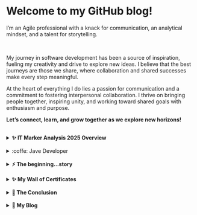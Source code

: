 # Welcome to my GitHub blog!


I’m an Agile professional with a knack for communication, an analytical mindset, and a talent for storytelling.

<br>

My journey in software development has been a source of inspiration, fueling my creativity and drive to explore new ideas. I believe that the best journeys are those we share, where collaboration and shared successes make every step meaningful.


At the heart of everything I do lies a passion for communication and a commitment to fostering interpersonal collaboration. I thrive on bringing people together, inspiring unity, and working toward shared goals with enthusiasm and purpose.  

**Let’s connect, learn, and grow together as we explore new horizons!**


<br>
<details>	
  <summary><b>✨ IT Marker Analysis 2025 Overview </b></summary> 
<br>
The global IT recruitment landscape in 2025 presents a mix of challenges and opportunities, influenced by technological advancements, economic shifts, and evolving workplace dynamics. Here's an overview:
<br>
<br>
  
**Global IT Recruitment Trends:**

1. **Artificial Intelligence (AI) Integration:**
AI is increasingly being utilized to enhance the recruitment process, improving candidate sourcing, screening, and engagement. However, it's essential to manage AI implementation carefully to avoid potential biases and ensure a positive candidate experience.

2. **Focus on Critical Skills:**
There's a heightened emphasis on identifying and acquiring critical skills, particularly in areas like cybersecurity, data analytics, and AI development. Employers are prioritizing candidates with specialized expertise to stay competitive.

3. **Flexible Work Models:**
The demand for remote and hybrid work arrangements remains strong. Companies are adapting to these preferences to attract top talent, offering flexible work environments as a standard practice.

4. **Employee Advocacy and Experience:**
Organizations are focusing on creating positive employee experiences and leveraging employee advocacy to attract and retain talent. A strong employer brand, supported by satisfied employees, is becoming a key differentiator.

**IT Recruitment in Poland:**

Poland's IT sector is experiencing significant growth, with the market size estimated at $28.68 billion in 2024 and projected to reach $46.51 billion by 2029, growing at a compound annual growth rate (CAGR) of 10.15%. 
VERITA HR
 This expansion is driven by both domestic developments and an influx of IT talent from neighboring countries.

However, this rapid growth presents challenges:

* **Talent Shortage:**
The increasing demand for IT professionals may lead to a talent crunch, especially in specialized fields. The existing talent pool might struggle to meet the needs of both startups and multinational corporations operating in Poland. 
DEVSDATA

* **Temporary Employment Trends:**
Approximately 63% of companies in Poland plan to hire temporary workers in the first quarter of 2025, a 12% increase from the same period in the previous year. This trend indicates a shift towards more flexible staffing solutions in response to market uncertainties. 
STAFFING INDUSTRY ANALYSTS

**Conclusion:**

The IT recruitment landscape in 2025 is shaped by technological integration, a focus on critical skills, and evolving work models. In Poland, while the IT sector is poised for substantial growth, addressing the potential talent shortage will be crucial. Companies may need to invest in training and development programs, explore international talent pools, and adapt to flexible employment arrangements to navigate these challenges effectively.
  
  <br />



  </details>

  <br>

<details>
<summary>:coffe: Jave Developer</summary>
I am a Java developer who has found a true passion in programming. It has become my life, presenting both challenges and wonders. Grit, perseverance, and focus are my guiding principles.



# My Interest in Java 

As a Software Developer with a strong foundation in Java, I specialize in technologies such as Spring, Spring Boot, REST APIs, and JUnit. My expertise extends to related tools and frameworks, including Mockito, Hibernate, MySQL, JDBC, MVC, JSP, Thymeleaf, Bootstrap, Jenkins, Tomcat, Angular, AWS, and Git. These powerful and versatile aspects of programming are integral to my projects.

My personal favorites are algorithms and programmatic challenges on [HackerRankProfile](https://www.hackerrank.com/kacpergierycz)

  
</details>

<br>
<details>	
  <summary><b>⚡  The beginning...story</b></summary> 
  <br />
The beginning
  <br>
I spent years working in sales. While selling IT services, I got the idea to venture into the software business, which led me to start learning a bit about programming. Over time, I discovered that programming was incredibly engaging; solving exercises was rewarding, especially as they increased in difficulty.

The library became my learning ground, where I met friends who were studying various subjects—one was focused on JavaScript, another on UML. Our discussions about programming and the cognitive processes involved in learning were thrilling. I became deeply curious and found myself wanting to learn more and more.
  <br>
  
The first steps I took was with Coursera courses: learning how to learn, [computer science fundamentals & Java basics,](https://coursera.org/share/58d86a3f9fdfe25e90012072d2cb758b), then [more advanced Java](https://user-images.githubusercontent.com/57790974/131525387-5df6ca4d-8db5-44ea-91b6-2d042a48689d.jpg), and finally [Data Structures and Algorithms](https://user-images.githubusercontent.com/57790974/131529228-db168e4a-a67a-4ae8-a625-62750bbac3e9.jpg) in previous courses material was hard but in a noobie friendly way, here stuff begins to be hard just like it should be, peers have only 10% success rate for passing. Math was an issue the precalculus level needed at least. I asked a friend mathematician who was giving lessosns in the library;
  <br>
  -What is discreet mathematics?
  <br>
  -The dark and twisted math with a letter e in it (he answer with a puzzling look).
  <br>
  -Yea this is what I'm looking for
  <br>
  -This material was far back in the academy and I would have to study it again.
  <br> 
  -What now then...
  <br>
  -But I can tell You a secret there is a place where You can learn math for good if you want
  <br>
  -yes yes go on
  <br>
  -The Khan Academy
  <br>
  To the math grinding then, dusted since engineering classes:) [252 videos and 100 h](https://user-images.githubusercontent.com/57790974/131519469-3cce47db-6075-4af3-b88c-dcbe807b988e.jpg) of test later [precalculus done](https://user-images.githubusercontent.com/57790974/131519490-041a41de-fed6-4d8f-a708-46755d713228.jpg). I had so much fun then math is just wonder so smooth and easy. YEA! I went through the fire of Algorithm class. During this time pandemic came and libraries closed. Was worrying would I be able to study at home, this was challenging and still just pushing a little harder but sometimes relaxing more.
  <br>
  Coursera set me up for a 1.2 year gave me great programming skills and some general computer science knowledge to understand what to do next. Yes, I had to figure the rest on my own. First was [Database Design](https://www.youtube.com/watch?v=ztHopE5Wnpc&list=RDCMUC8butISFwT-Wl7EV0hUK0BQ&index=2) Cayleb Curry is a great guy, [MySQL FreeCodeCamp Course](https://www.youtube.com/watch?v=HXV3zeQKqGY&t=16s), w3shool exercise, hacker rank. I realize that there is everything I gonna need. Next is going to be the greatest stuff so far THE SPRING FRAMEWORK!!! the web development. From Chad Derbys Love2Code [Spring & Hibernate](https://www.udemy.com/certificate/UC-793e2670-66b7-4fbf-beae-75fd2fb6cb07/), [Full Stack Angular Spring Boot](https://www.udemy.com/certificate/UC-73d4c3de-3f9e-4518-8ada-7850412a79dd/), [JSP Servlets JDBC](https://www.udemy.com/certificate/UC-bb22db36-8fd5-4105-8d89-0100a4878dac/), [Deploy Java Spring to AWS](https://www.udemy.com/certificate/UC-6d7b8480-fa39-41f4-8976-f86c0399edd5/). After this, I have done Spring home Guides and tutorials. Switched to [Java Brains](https://www.youtube.com/channel/UCYt1sfh5464XaDBH0oH_o7Q) and [Telusco](https://www.youtube.com/channel/UC59K-uG2A5ogwIrHw4bmlEg) and done almost all Courses(Hibernate, JSP/Servlets, JAX-RS, REST, Spring Boot, Hibernate, JDBC, ...). <br>  Now came the time when I feel I'm ready and need to find real projects and people to discuss ideas to expand and solidify my expertise and share the joy of creativity.
Done [Git Branching](https://learngitbranching.js.org/?locale=en_US) :)
 
</details>



<br>
<details>	
  <summary><b>✨  My Wall of Certificates </b></summary> 
  <br />
  
![Java Programming and Software Engineering Fundamentals](https://user-images.githubusercontent.com/57790974/131519732-f70f9049-bc53-4186-a1ae-871f5f4fcce3.jpg)
![Programming Foundations with JavaScript, HTML and CSS](https://user-images.githubusercontent.com/57790974/131519749-673fc919-66ed-49f6-8f4f-a7e8d97f83a4.jpg)
![Java Programming Arrays, Lists, and Structured Data](https://user-images.githubusercontent.com/57790974/131519737-1d53e182-48c5-4db9-9672-1f8f29ec65ed.jpg)
![Java Programming Build a Recommendation System](https://user-images.githubusercontent.com/57790974/131519738-4aec92c3-5bbd-4a92-a54e-cb80aa091e0a.jpg)
![Java Programming Principles of Software Design](https://user-images.githubusercontent.com/57790974/131519743-46b0903d-50b7-4455-9490-65b28bd8230d.jpg)
![Java Programming Solving Problems with Software](https://user-images.githubusercontent.com/57790974/131519747-6ca7f067-3b01-4865-8239-38fdf128a343.jpg)
![Object Oriented Java Programming Data Structures and Beyond](https://user-images.githubusercontent.com/57790974/131525387-5df6ca4d-8db5-44ea-91b6-2d042a48689d.jpg)
![Object Oriented Programming in Java](https://user-images.githubusercontent.com/57790974/131525424-b91223e2-82e3-42c0-b9ae-be7725dc7158.jpg)
![Data Structures and Performance](https://user-images.githubusercontent.com/57790974/131525433-141d6dac-abe4-4124-b998-35896205739f.jpg)
![Advanced Data Structures in Java](https://user-images.githubusercontent.com/57790974/131525472-78618f40-5833-4544-bae6-a07341caa4cd.jpg)
![Mastering the Software Engineering Interview](https://user-images.githubusercontent.com/57790974/131525508-0faaf503-88c1-47e7-92f5-cf272629e042.jpg)
![Capstone Analyzing (Social) Network Data](https://user-images.githubusercontent.com/57790974/131525527-f3458fcd-d385-4b0a-96c5-7aed1459f157.jpg)


![Data Structures and Algorithms](https://user-images.githubusercontent.com/57790974/131529228-db168e4a-a67a-4ae8-a625-62750bbac3e9.jpg)
![Data Structures](https://user-images.githubusercontent.com/57790974/131529273-a2d0315e-83b0-4219-a6e1-f4ef1322ba05.jpg)
![Algorithms on Strings](https://user-images.githubusercontent.com/57790974/131529286-ee6f9e00-7f0a-4e14-bbda-fe944fe4329f.jpg)
![Algorithms on Graphs](https://user-images.githubusercontent.com/57790974/131529305-1618569d-8941-48de-8dd9-b6c328b99bd6.jpg)
![Algorithmic Toolbox](https://user-images.githubusercontent.com/57790974/131529330-d95345dd-b38a-4a37-9c2b-c15d6ab16e3d.jpg)
![Advanced Algorithms and Complexity](https://user-images.githubusercontent.com/57790974/131529340-9cd9fd12-1985-4ff5-954c-17f19ea391dc.jpg)
![Genome Assembly Programming Challenge](https://user-images.githubusercontent.com/57790974/131529351-7d67f8d8-bf4a-46ef-9b2e-9c3ef0635e98.jpg)

![Learn Java Unit Testing with Junit   Mockito in 30 Steps](https://user-images.githubusercontent.com/57790974/149108913-94124052-f908-4269-93ea-3859e7c6d343.jpg)
![Master Java Unit Testing with Spring Boot   Mockito](https://user-images.githubusercontent.com/57790974/149108591-1aa0aeb5-8293-47ba-937d-bbcae1f07c45.jpg)
![Docker for Beginners DevOps for Java, Spring Boot](https://user-images.githubusercontent.com/57790974/149109049-36538ed8-b775-47a1-b614-d0ac4af97ad9.jpg)
![Deploy Java Spring to AWS](https://user-images.githubusercontent.com/57790974/131817550-2800ec39-7f5e-467b-91ae-049fc1542d37.jpg)
![Full Stack Angular Spring Boot](https://user-images.githubusercontent.com/57790974/131817562-7d6696bd-c07f-4565-83e6-e3748f16ac33.jpg)
![JSP Servlets JDBC](https://user-images.githubusercontent.com/57790974/131817571-7e9e3169-aecc-4d01-a394-0824a59e9e38.jpg)
![Spring   Hibernate](https://user-images.githubusercontent.com/57790974/131817586-2606a05b-e29c-44f4-8696-d01e0cf10375.jpg)
![Java ](https://user-images.githubusercontent.com/57790974/152101045-7bf6fe5d-42ec-4bf8-bd0d-ab361d381c1b.png)  
![SQL](https://user-images.githubusercontent.com/57790974/152100942-c5193b7a-3e73-4713-a98f-1678f024be59.png)


![khan profile2](https://user-images.githubusercontent.com/57790974/131519455-f6138392-bc8f-40c0-855b-acbf3fb25da6.jpg)
![khan progres2](https://user-images.githubusercontent.com/57790974/131519469-3cce47db-6075-4af3-b88c-dcbe807b988e.jpg)
![khan2](https://user-images.githubusercontent.com/57790974/131519490-041a41de-fed6-4d8f-a708-46755d713228.jpg)

  
</details>

<br>
<details>	
  <summary><b>🍒  The Conclusion </b></summary> 
  <br />
  


  I learn a lot and I'm proud of it.
  <br>
  The way I've chosen needed passion, persistence, iron will to overcome obstacles, intelligence, creativity, curiosity a positive attitude, social and a sense of humor to keep it all together.
  <br>
  There is still a lot to learn and create ahead this is what I'm waiting for. 
  
  </details>
  
  
  <br>  
<details>	
  <summary><b>📘 My Blog </b></summary> 
  <br>
  
**Saturday 07.05.22 I started Blog** <br>

  I recently went through several technical interviews and gained a lot of knowledge from them. I am especially grateful to the recruiters who gave me the opportunity to test and enhance my knowledge while speaking with expert programmers.

Most programmers I met are very precise and focused individuals. Their speed of thinking improves significantly when they are well-acquainted with a concept. The knowledge being tested in these interviews is primarily based on computer science concepts and theory.
  1. SOLID
  2. Agile
  3. Clean Code
  4. Object Oriented Programming
  5. Test Driven Development
  6. Data Structures
  7. Multitreading
  8. Streams
  9. Spring Framework
  10. Design Patterns
  11. SQL
  12. JAVA fundamentals
  13. CI/CD pipeline Unknown
  14. flyway/liquidbase Unknown
  
  <br>
   Abstraction is a common question, so I decided to memorize this beautiful sentence: <br> *"In essence, the abstraction is preserving the information that is   relevant in a given context, and forgetting information that is irrelevant in that context"* <br> - John V. Guttag <br><br>
  Inspired by this, I am on a quest to delve into these concepts and understand them at least to the level of my current knowledge in computer science. The areas I need to focus on the most are Clean Code, Agile, and SOLID principles.

Regarding SOLID, I will leave the Liskov Substitution Principle (L) and Dependency Inversion Principle (D) for later. For now, I am concentrating on:

S: Single Responsibility Principle
O: Open/Closed Principle
I: Interface Segregation Principle
For Clean Code, here are some general rules:

Ensure your code is easy to read and understand.
Provide an introduction with general concepts to set the stage for what follows.
Use descriptive names for methods and classes.
If a method is too long, try to extract parts into separate methods.
There is much more to this, but these are the foundational guidelines I am focusing on.
  
  Agile
  This has a great name everyone would like this name being their quality lol
  The values are quite fine they are:<br>
  - Individuals and interactions over process and tools
  - Working software over comprehensive documentation
  - Customer collaboration over contract negotiation
  - Responding to change by following the plan
 
  Yes this sounds great
  
10.05.22
  I haven’t decided whether to write in a standard diary format or to modify the text with advanced knowledge. I think both approaches would be fine, but I prefer the journal-like style.

Regarding my progress, I’ve made a significant breakthrough in my typing practice. I was stuck for a while, trying to type as fast as possible, but I kept making numerous mistakes. Eventually, I decided to slow down and focus on precision. This change led to a huge improvement in accuracy with little to no loss in speed, which was surprising. Even when I felt like I was typing slower, I maintained the same speed as before. The conclusion is that focusing on correctness actually makes things faster without realizing it. I suspect that trying to type accurately speeds up your thinking process, which might be the cause. I will continue this approach because my progress is now consistent, and it seems to be the right way to go. The essence is that working smarter is better than working harder! [basic git formatting](https://docs.github.com/en/get-started/writing-on-github/getting-started-with-writing-and-formatting-on-github/basic-writing-and-formatting-syntax#relative-links) .
  
  11.05.22
  Yesterday, I had a great conversation with a developer and added a few topics to my list. He mentioned an interesting point: after some time, programming can become a bit monotonous. However, there are ways to keep it engaging, such as interacting with clients and exploring their interests. 
  
  12.05.22
  Another day another oportunity 
  I find out that the more I speak the more I get use to speaking with developers and geting in theig thinking process and like them and it's a mutual process.
  But to the main technicall stuff the SQL zoo I greatly consider the best place to learn SQL and it thought me well.
  I had to make a revisit to https://learngitbranching.js.org to get to:<br>
  rebase -i C1 C3 copying the C1 C2 C3 from head location to new brach or rearange them <br>
  checkout C3  moving with main or into branches
  branch -f foo C3 moves foo to the C3 commit
  <br>
  need to find out how to move thro hash maps using streams!!
  
  <br />
  
  24.05.22
  After a week long holidays I'm back in programming there is some thinkg that i want to write about last day of recruitment but about it later here now the yesterday. Yesterday was first day after a holidays the first holidays after 3 long years it's almost hard to figure out how long this period is 3 years of constatnt learning passed like one or even less and there is still more to learn it's the best part. During last technical interview i encouter the best understanding about a way I can go into after all this algorithms and math i can go to neural networks, the graphs was my favorite part of all and this seems to be a natural extension, first ofcourse the Samsung inducion:) and all the stuf with kotlin multithreading and static analyzis and clean code and all of this. Yest It will be a great adventure cant wait. But to the first day it was hard to swich to working hours and to get into programing but the progres have been made and I see the benefit of fresh mind I setup InteliJ IDEA git and started with multithreading, streams lambdas today books came had to go for them. I'm exited.
  
  
  30.05.22
  Have less and less time the more I practice for Samsung there is more to notice but now have to practice then I note only Topics.
  Concurency I just started but find out have to get this it's 10 h to get a greter understanding
  Streams well understand done some examples and thing is clear
  Optional just Optional
  Kotlin on jetBrains great platforn there is a lot I'm in 1/5 
  sonar just started
  
  06.06.22
  The Induction is done it hapend so fast now first week in Samsung the work culture is the bigest thing The Samsung have to offer people are helpfull and easy going focuse on work of course but open to discussions. I had a greate guy for a part leader the guy that is not hesitating in correting me if there is something worong and I'm gretfull for this insight the learning is double this way. The amout of stuff that is to setup is menagable have to be carefull with helpfullnes of guys becouse the best lerning is a way thro fire of understanding and I have to train concepts and recall the stuff. Yes soon the programming will finaly be upon me and I will swimm deep in Java to program the program I'm just little afraid that I will sweem so deep it would be hard to get in to the surface again but have to go finally I'm walking my path.
  
  21.02.23
  Long time passed since I wrote someting last. I am doing revision of my knowleage of Java, Spring, SQL. Now grinding java on Oracle docs and I found them very good like a source of material quite surpising there was a time I consider it a waste of time. Now its place with best knowleage and examples tried to find the Spring in simmilar fasion but well I need to explre some more in spring.io.
  Well java basics JVM, JRE, JDK, variables, classes  
  
  23.02.23 
  After some time in Oracle Java documentation I have realized that there is no better place to learn Java all others are just trying to reinvent the weel and in the process some of them are corupting the subject. After this i know that I'm going to stay on Oracle for some time week is a realistic estimation. Some progres has been made in Spring REST learning mostly some annotations for REST but still need some more. 
  I realize that I have to redo my CV in complitly different way more specialized in the way of things I'm relearning now. Core Java, Spring, SQL and only this.
  
    </details>
  

# Besides programming

When life became a quest for knowledge of Java programming it's exciting. The challenge is how to do it 8-10h/d 6d/week and stay consistent for years yea 2.5y. Need for mental variety and healthy habits are necessary:)  
 There are things that I found useful and helpful to keep me up and running smoothly and relaxed: learning practices mainly Pomodoro technique:), Tony Buzan's Mind Maps and thoughts practices mnemonics, walks in the park, friends, keyboard master, meditations, self hypnosis, juggling, guitar, funny things I love to laugh, sport lot of sport and last but not least books.
 
#
<!--Coding calms me down.-->
 
#

I set myself to achieve mastery in computer science. I can write application in Java, implements algorithms and have funn doing it. 



<!---
KacperGierycz/KacperGierycz is a ✨ special ✨ repository because its `README.md` (this file) appears on your GitHub profile.
You can click the Preview link to take a look at your changes.
--->
